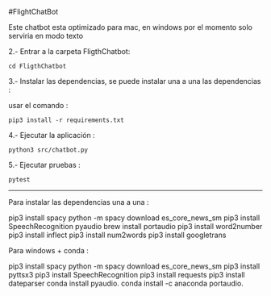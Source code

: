 #FlightChatBot

Este chatbot esta optimizado para mac, en windows por el momento solo serviria en modo texto

2.- Entrar a la carpeta FligthChatbot:

`cd FligthChatbot`

3.- Instalar las dependencias, se puede instalar una a una las dependencias :

usar el comando : 

`pip3 install -r requirements.txt`

4.- Ejecutar la aplicación :

`python3 src/chatbot.py`

5.- Ejecutar pruebas :

`pytest`



-------------------------------------------

Para instalar las dependencias una a una :

pip3 install spacy
python -m spacy download es_core_news_sm
pip3 install SpeechRecognition pyaudio
brew install portaudio
pip3 install word2number
pip3 install inflect
pip3 install num2words
pip3 install googletrans

Para windows + conda :

pip3 install spacy
python -m spacy download es_core_news_sm
pip3 install pyttsx3
pip3 install SpeechRecognition
pip3 install requests
pip3 install dateparser
conda install pyaudio.
conda install -c anaconda portaudio.



